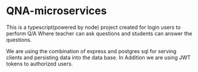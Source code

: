 
# QNA-microservices

This is a typescript(powered by node) project created for login users to perform Q/A Where teacher can ask questions and students can answer the questions.

We are using the combination of express and postgres sql for serving clients and persisting data into the data base. In Addition we are using JWT tokens to authorized users.






